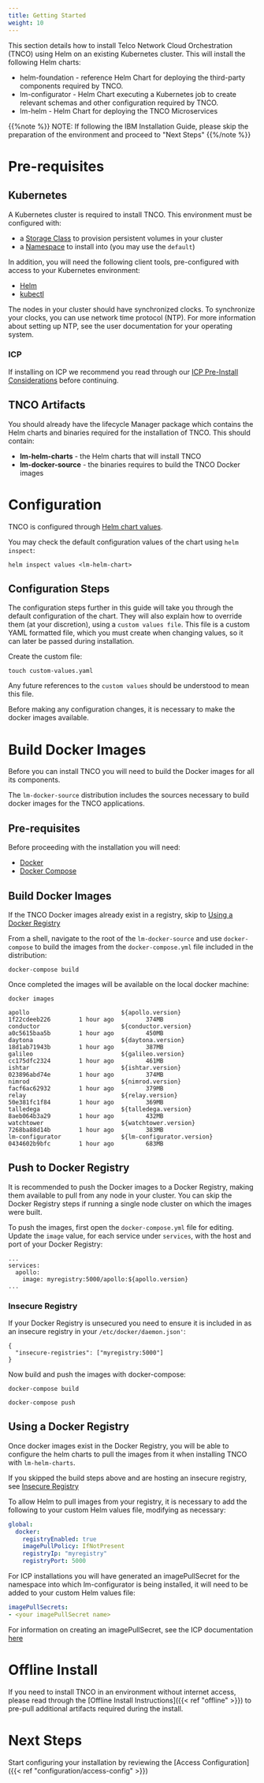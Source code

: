 ```yaml
---
title: Getting Started
weight: 10
---
```


This section details how to install Telco Network Cloud Orchestration (TNCO) using Helm on an existing Kubernetes cluster. This will install the following Helm charts:

- helm-foundation - reference Helm Chart for deploying the third-party components required by TNCO.
- lm-configurator - Helm Chart executing a Kubernetes job to create relevant schemas and other configuration required by TNCO.
- lm-helm - Helm Chart for deploying the TNCO Microservices

{{%note %}}
NOTE: If following the IBM Installation Guide, please skip the preparation of the environment and proceed to "Next Steps"
{{%/note %}}

# Pre-requisites

## Kubernetes

A Kubernetes cluster is required to install TNCO. This environment must be configured with:

- a [Storage Class](https://kubernetes.io/docs/concepts/storage/storage-classes/) to provision persistent volumes in your cluster
- a [Namespace](https://kubernetes.io/docs/concepts/overview/working-with-objects/namespaces/) to install into (you may use the `default`)

In addition, you will need the following client tools, pre-configured with access to your Kubernetes environment:

- [Helm](https://helm.sh/)
- [kubectl](https://kubernetes.io/docs/tasks/tools/install-kubectl/)

The nodes in your cluster should have synchronized clocks. To synchronize your clocks, you can use network time protocol (NTP). For more information about setting up NTP, see the user documentation for your operating system.

### ICP

If installing on ICP we recommend you read through our [ICP Pre-Install Considerations](/reference/icp-pre-install) before continuing.

## TNCO Artifacts

You should already have the lifecycle Manager package which contains the Helm charts and binaries required for the installation of TNCO. This should contain:

- **lm-helm-charts** - the Helm charts that will install TNCO
- **lm-docker-source** - the binaries requires to build the TNCO Docker images

# Configuration

TNCO is configured through [Helm chart values](https://helm.sh/docs/using_helm/#using-helm).

You may check the default configuration values of the chart using `helm inspect`:

```
helm inspect values <lm-helm-chart>
```

## Configuration Steps

The configuration steps further in this guide will take you through the default configuration of the chart. They will also explain how to override them (at your discretion), using a `custom values file`. This file is a custom YAML formatted file, which you must create when changing values, so it can later be passed during installation.

Create the custom file:

```
touch custom-values.yaml
```

Any future references to the `custom values` should be understood to mean this file.

Before making any configuration changes, it is necessary to make the docker images available.

# Build Docker Images

Before you can install TNCO you will need to build the Docker images for all its components.

The `lm-docker-source` distribution includes the sources necessary to build docker images for the TNCO applications.

## Pre-requisites

Before proceeding with the installation you will need:

* [Docker](https://docs.docker.com/install/)
* [Docker Compose](https://docs.docker.com/compose/)

## Build Docker Images

If the TNCO Docker images already exist in a registry, skip to [Using a Docker Registry](#using-a-docker-registry)

From a shell, navigate to the root of the `lm-docker-source` and use `docker-compose` to build the images from the `docker-compose.yml` file included in the distribution:

```
docker-compose build
```

Once completed the images will be available on the local docker machine:

```
docker images
```
```
apollo                          ${apollo.version}            1f22cdeeb226        1 hour ago         374MB
conductor                       ${conductor.version}         a0c5615baa5b        1 hour ago         450MB
daytona                         ${daytona.version}           18d1ab71943b        1 hour ago         387MB
galileo                         ${galileo.version}           cc175dfc2324        1 hour ago         461MB
ishtar                          ${ishtar.version}            023896abd74e        1 hour ago         374MB
nimrod                          ${nimrod.version}            facf6ac62932        1 hour ago         379MB
relay                           ${relay.version}             50e381fc1f84        1 hour ago         369MB
talledega                       ${talledega.version}         8aeb064b3a29        1 hour ago         432MB
watchtower                      ${watchtower.version}        7268ba88d14b        1 hour ago         383MB
lm-configurator                 ${lm-configurator.version}   0434602b9bfc        1 hour ago         683MB
```

## Push to Docker Registry

It is recommended to push the Docker images to a Docker Registry, making them available to pull from any node in your cluster. You can skip the Docker Registry steps if running a single node cluster on which the images were built.

To push the images, first open the `docker-compose.yml` file for editing. Update the `image` value, for each service under `services`, with the host and port of your Docker Registry:

```
...
services:
  apollo:
    image: myregistry:5000/apollo:${apollo.version}
...
```

### Insecure Registry

If your Docker Registry is unsecured you need to ensure it is included in as an insecure registry in your `/etc/docker/daemon.json'`:

```
{
  "insecure-registries": ["myregistry:5000"]
}
```

Now build and push the images with docker-compose:

```
docker-compose build

docker-compose push
```

## Using a Docker Registry

Once docker images exist in the Docker Registry, you will be able to configure the helm charts to pull the images from it when installing TNCO with `lm-helm-charts`. 

If you skipped the build steps above and are hosting an insecure registry, see [Insecure Registry](#insecure-registry)

To allow Helm to pull images from your registry, it is necessary to add the following to your custom Helm values file, modifying as necessary:

```yaml
global:
  docker:
    registryEnabled: true
    imagePullPolicy: IfNotPresent
    registryIp: "myregistry"
    registryPort: 5000

```


For ICP installations you will have generated an imagePullSecret for the namespace into which lm-configurator is being installed, it will need to be added to your custom Helm values file:

```yaml
imagePullSecrets:
- <your imagePullSecret name>
```
For information on creating an imagePullSecret, see the ICP documentation [here](https://www.ibm.com/support/knowledgecenter/en/SSBS6K_3.1.2/manage_images/imagepullsecret.html)

# Offline Install

If you need to install TNCO in an environment without internet access, please read through the [Offline Install Instructions]({{< ref "offline" >}}) to pre-pull additional artifacts required during the install.


# Next Steps

Start configuring your installation by reviewing the [Access Configuration]({{< ref "configuration/access-config" >}})
